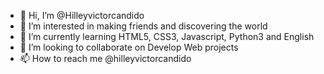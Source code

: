 - 👋 Hi, I’m @Hilleyvictorcandido
- 👀 I’m interested in making friends and discovering the world
- 🌱 I’m currently learning HTML5, CSS3, Javascript, Python3 and English
- 💞️ I’m looking to collaborate on Develop Web projects
- 📫 How to reach me @hilleyvictorcandido

<!---
Hilleyvictorcandido/Hilleyvictorcandido is a ✨ special ✨ repository because its `README.md` (this file) appears on your GitHub profile.
You can click the Preview link to take a look at your changes.
--->
